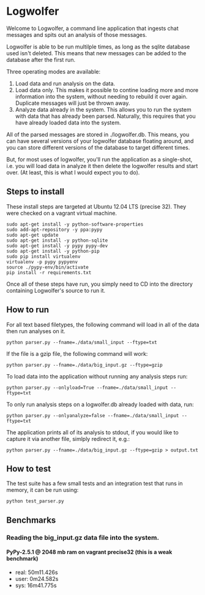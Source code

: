 Logwolfer
=========

Welcome to Logwolfer, a command line application that ingests chat messages and
spits out an analysis of those messages.

Logwolfer is able to be run multilple times, as long as the sqlite database used
isn't deleted. This means that new messages can be added to the database after
the first run.

Three operating modes are available:

1. Load data and run analysis on the data.
2. Load data only. This makes it possible to contine loading more and more information
   into the system, without needing to rebuild it over again. Duplicate messages will
   just be thrown away.
3. Analyze data already in the system. This allows you to run the system with data
   that has already been parsed. Naturally, this requires that you have already loaded
   data into the system.

All of the parsed messages are stored in ./logwolfer.db. This means, you can have
several versions of your logwolfer database floating around, and you can store different
versions of the database to target different times.

But, for most uses of logwolfer, you'll run the application as a single-shot, i.e.
you will load data in analyze it then delete the logwolfer results and start over.
(At least, this is what I would expect you to do).

Steps to install
----------------

These install steps are targeted at Ubuntu 12.04 LTS (precise 32). They were checked
on a vagrant virtual machine.

    sudo apt-get install -y python-software-properties
    sudo add-apt-repository -y ppa:pypy
    sudo apt-get update
    sudo apt-get install -y python-sqlite
    sudo apt-get install -y pypy pypy-dev
    sudo apt-get install -y python-pip
    sudo pip install virtualenv
    virtualenv -p pypy pypyenv
    source ./pypy-env/bin/activate
    pip install -r requirements.txt

Once all of these steps have run, you simply need to CD into the directory containing
Logwolfer's source to run it.

How to run
----------

For all text based filetypes, the following command will load in all of the
data then run analyses on it.

    python parser.py --fname=./data/small_input --ftype=txt

If the file is a gzip file, the following command will work:

    python parser.py --fname=./data/big_input.gz --ftype=gzip

To load data into the application without running any analysis steps run:

    python parser.py --onlyload=True --fname=./data/small_input --ftype=txt

To only run analysis steps on a logwolfer.db already loaded with data, run:

    python parser.py --onlyanalyze=false --fname=./data/small_input --ftype=txt

The application prints all of its analysis to stdout, if you would like to
capture it via another file, simlply redirect it, e.g.:

    python parser.py --fname=./data/big_input.gz --ftype=gzip > output.txt

How to test
-----------

The test suite has a few small tests and an integration test that runs in
memory, it can be run using:

    python test_parser.py

Benchmarks
----------

### Reading the big_input.gz data file into the system.

#### PyPy-2.5.1 @ 2048 mb ram on vagrant precise32 (this is a weak benchmark)
- real:	50m11.426s
- user:	0m24.582s
- sys:	16m41.775s

